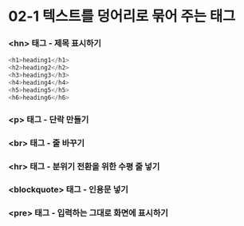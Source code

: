 # 02-1 텍스트를 덩어리로 묶어 주는 태그

### &lt;hn&gt; 태그 - 제목 표시하기

```php
<h1>heading1</h1>
<h2>heading2</h2>
<h3>heading3</h3>
<h4>heading4</h4>
<h5>heading5</h5>
<h6>heading6</h6>
```

### &lt;p&gt; 태그 - 단락 만들기

### &lt;br&gt; 태그 - 줄 바꾸기

### &lt;hr&gt; 태그 - 분위기 전환을 위한 수평 줄 넣기

### &lt;blockquote&gt; 태그 - 인용문 넣기

### &lt;pre&gt; 태그 - 입력하는 그대로 화면에 표시하기




